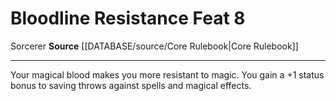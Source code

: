 ﻿---
feat: Bloodline Resistance
id: '616'
level: '8'
name: Bloodline Resistance
rarity: Common
source: '[[DATABASE/source/Core Rulebook|Core Rulebook]]'
trait:
- '[[DATABASE/trait/Sorcerer|Sorcerer]]'
type: Feat

---
# Bloodline Resistance <span class="item-type">Feat 8</span>

<span class="item-trait">Sorcerer</span>
**Source** [[DATABASE/source/Core Rulebook|Core Rulebook]]

---
Your magical blood makes you more resistant to magic. You gain a +1 status bonus to saving throws against spells and magical effects.